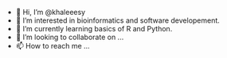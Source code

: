 - 👋 Hi, I’m @khaleeesy
- 👀 I’m interested in bioinformatics and software developement.
- 🌱 I’m currently learning basics of R and Python.
- 💞️ I’m looking to collaborate on ...
- 📫 How to reach me ...

<!---
khaleeesy/khaleeesy is a ✨ special ✨ repository because its `README.md` (this file) appears on your GitHub profile.
You can click the Preview link to take a look at your changes.
--->
